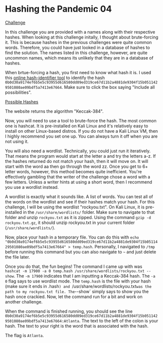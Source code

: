 # Hashing the Pandemic 04

[Challenge](challenge.png)

In this challenge you are provided with a names along with their respective hashes. When looking at this challenge initally, I thought about brute-forcing it. This is because hashes in the previous challenges were quite common words. Therefore, you could have just looked in a database of hashes to find the solution. The names listed in this challenge, however, are quite uncommon names, which means its unlikely that they are in a database of hashes.

When brtue-forcing a hash, you first need to know what hash it is. I used this [online hash-identifier tool](https://hashes.com/en/tools/hash_identifier) to identify the hash `0b0d30a9174ef6b5e5c93955d616580dd09ed319ce67d11b2a4881de9304f15b0511429501080ae09bdf5a7413e67664`. Make sure to click the box saying "Include all possibilities".

[Possible Hashes](hash-identifier.png)

The website returns the algorithm "Keccak-384".

Now, you will need to use a tool to brute-force the hash. The most common one is hashcat. It is pre-installed on Kali Linux and it's relatively easy to install on other Linux-based distros. If you do not have a Kali Linux VM, then I highly recommend you set one up. You can always turn it off when you are not using it.

You will also need a wordlist. Technically, you could just run it iteratively. That means the program would start at the letter a and try the letters a-z. If the hashes returned do not match your hash, then it will move on. It will start with the word aa then go through the word zz. Once you get to 6+ letter words, however, this method becomes quite inefficient. You're effectively gambling that the writer of the challenge chose a word with a few letters. Unless a writer hints at using a short word, then I recommend you use a wordlist instead.

A wordlist is exactly what it sounds like. A list of words. You can test all of the words on the wordlist and see if their hashes match your hash. For this challenge, I will be using the wordlist "rockyou.txt". On Kali Linux, it is pre-installed in the `/usr/share/wordlists/` folder. Make sure to navigate to that folder and unzip `rockyou.txt` as it is zipped. Using the command `gzip -d rockyou.txt.gz`, it should unzip rockyou.txt in your current folder (`/usr/share/wordlists/`).

Now, place your hash in a temporary file. You can do this with `echo "0b0d30a9174ef6b5e5c93955d616580dd09ed319ce67d11b2a4881de9304f15b0511429501080ae09bdf5a7413e67664" > temp.hash`. Personally, I navigated to `/tmp` before running this command but you can also navigate to `~` and just delete the file later.

Once you do that, the fun begins! The command I came up with was `hashcat -m 17900 -a 0 temp.hash /usr/share/wordlists/rockyou.txt --show`. The `-m 17900` indicates that I am inputting a Keccak-384 hash. The `-a 0` flag says to use wordlist mode. The `temp.hash` is the file with your hash (make sure it ends in .hash`) and `/usr/share/wordlists/rockyou.txt`was the path to my rockyou.txt file. The`--show` simply says to show you the hash once crackied. Now, let the command run for a bit and work on another challenge.

When the command is finished running, you should see the line `0b0d30a9174ef6b5e5c93955d616580dd09ed319ce67d11b2a4881de9304f15b0511429501080ae09bdf5a7413e67664:Atlanta`. The text to the left of the colon is your hash. The text to your right is the word that is associated with the hash.

The flag is `Atlanta`.
